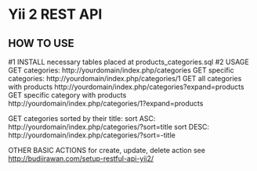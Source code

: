 Yii 2 REST API
============================

HOW TO USE
--------------
#1 INSTALL necessary tables placed at products_categories.sql
#2 USAGE 
GET categories: http://yourdomain/index.php/categories
GET specific categories: http://yourdomain/index.php/categories/1
GET all categories with products http://yourdomain/index.php/categories?expand=products
GET specific category with products http://yourdomain/index.php/categories/1?expand=products

GET categories sorted by their title: 
 sort ASC: http://yourdomain/index.php/categories/?sort=title
 sort DESC: http://yourdomain/index.php/categories/?sort=-title

OTHER BASIC ACTIONS
for create, update, delete action see http://budiirawan.com/setup-restful-api-yii2/

